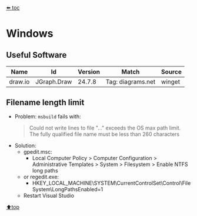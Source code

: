 ﻿###### <top>
[⬅️ toc](./README.md)
# Windows  

## Useful Software
|Name|Id|Version|Match|Source|
|----|--|-------|-----|------|
|draw.io|JGraph.Draw|24.7.8|Tag: diagrams.net|winget|

## Filename length limit
- Problem:
`msbuild` fails with:
  > Could not write lines to file "..." exceeds the OS max path limit. The fully qualified file name must be less than 260 characters
- Solution:
  - gpedit.msc:
    - Local Computer Policy > Computer Configuration > Administrative Templates > System > Filesystem > Enable NTFS long paths
  - or regedit.exe:
    - HKEY_LOCAL_MACHINE\SYSTEM\CurrentControlSet\Control\FileSystem\LongPathsEnabled=1
  - Restart Visual Studio

[⬆️top](#top)